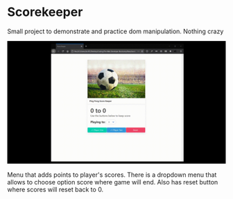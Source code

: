 # Scorekeeper

Small project to demonstrate and practice dom manipulation. Nothing crazy

![Scorekeeper](scorekeeper.gif)

Menu that adds points to player's scores. There is a dropdown menu that allows to choose option score where game will end. Also has reset button where scores will reset back to 0.
